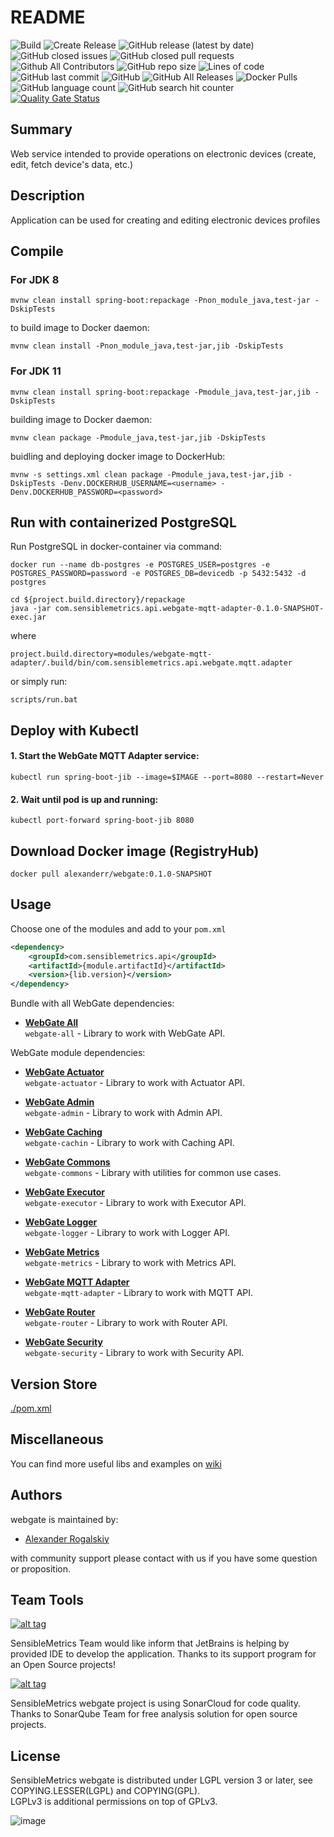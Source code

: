 # README

![Build](https://github.com/AlexRogalskiy/webgate/workflows/Build/badge.svg?branch=master&event=push)
![Create Release](https://github.com/AlexRogalskiy/webgate/workflows/Release-draft/badge.svg?branch=master)
![GitHub release (latest by date)](https://img.shields.io/github/v/release/AlexRogalskiy/webgate)
![GitHub closed issues](https://img.shields.io/github/issues-closed/AlexRogalskiy/webgate)
![GitHub closed pull requests](https://img.shields.io/github/issues-pr-closed/AlexRogalskiy/webgate)
![Github All Contributors](https://img.shields.io/github/all-contributors/AlexRogalskiy/webgate)
![GitHub repo size](https://img.shields.io/github/repo-size/AlexRogalskiy/webgate)
![Lines of code](https://img.shields.io/tokei/lines/github/AlexRogalskiy/webgate)
![GitHub last commit](https://img.shields.io/github/last-commit/AlexRogalskiy/webgate)
![GitHub](https://img.shields.io/github/license/AlexRogalskiy/webgate)
![GitHub All Releases](https://img.shields.io/github/downloads/AlexRogalskiy/webgate/total)
![Docker Pulls](https://img.shields.io/docker/pulls/alexanderr/webgate)
![GitHub language count](https://img.shields.io/github/languages/count/AlexRogalskiy/webgate)
![GitHub search hit counter](https://img.shields.io/github/search/AlexRogalskiy/webgate/goto)
[![Quality Gate Status](https://sonarcloud.io/api/project_badges/measure?project=AlexRogalskiy_webgate&metric=alert_status)](https://sonarcloud.io/dashboard?id=AlexRogalskiy_webgate)

## Summary

Web service intended to provide operations on electronic devices \(create, edit, fetch device's data, etc.\)

## Description

Application can be used for creating and editing electronic devices profiles

## Compile

### For JDK 8

```text
mvnw clean install spring-boot:repackage -Pnon_module_java,test-jar -DskipTests
```

to build image to Docker daemon:

```text
mvnw clean install -Pnon_module_java,test-jar,jib -DskipTests
```

### For JDK 11

```text
mvnw clean install spring-boot:repackage -Pmodule_java,test-jar,jib -DskipTests
```

building image to Docker daemon:

```text
mvnw clean package -Pmodule_java,test-jar,jib -DskipTests

```

buidling and deploying docker image to DockerHub:

```text
mvnw -s settings.xml clean package -Pmodule_java,test-jar,jib -DskipTests -Denv.DOCKERHUB_USERNAME=<username> -Denv.DOCKERHUB_PASSWORD=<password>
```

## Run with containerized PostgreSQL

Run PostgreSQL in docker-container via command:

```text
docker run --name db-postgres -e POSTGRES_USER=postgres -e POSTGRES_PASSWORD=password -e POSTGRES_DB=devicedb -p 5432:5432 -d postgres
```

```text
cd ${project.build.directory}/repackage
java -jar com.sensiblemetrics.api.webgate-mqtt-adapter-0.1.0-SNAPSHOT-exec.jar
```

where

```text
project.build.directory=modules/webgate-mqtt-adapter/.build/bin/com.sensiblemetrics.api.webgate.mqtt.adapter
```

or simply run:

```text
scripts/run.bat
```

## Deploy with Kubectl

#### 1. Start the WebGate MQTT Adapter service:

```text
kubectl run spring-boot-jib --image=$IMAGE --port=8080 --restart=Never
```

#### 2. Wait until pod is up and running:

```text
kubectl port-forward spring-boot-jib 8080
```

## Download Docker image \(RegistryHub\)

```text
docker pull alexanderr/webgate:0.1.0-SNAPSHOT
```

## Usage

Choose one of the modules and add to your `pom.xml`

```xml
<dependency>
    <groupId>com.sensiblemetrics.api</groupId>
    <artifactId>{module.artifactId}</artifactId>
    <version>{lib.version}</version>
</dependency>
```

Bundle with all WebGate dependencies:

- [**WebGate All**](https://github.com/AlexRogalskiy/webgate/tree/master/modules/webgate-all)  
  `webgate-all` - Library to work with WebGate API.

WebGate module dependencies:

- [**WebGate Actuator**](https://github.com/AlexRogalskiy/webgate/tree/master/modules/webgate-actuator)  
  `webgate-actuator` - Library to work with Actuator API.

- [**WebGate Admin**](https://github.com/AlexRogalskiy/webgate/tree/master/modules/webgate-admin)  
  `webgate-admin` - Library to work with Admin API.

- [**WebGate Caching**](https://github.com/AlexRogalskiy/webgate/tree/master/modules/webgate-caching)  
  `webgate-cachin` - Library to work with Caching API.
  
- [**WebGate Commons**](https://github.com/AlexRogalskiy/webgate/tree/master/modules/webgate-commons)  
  `webgate-commons` - Library with utilities for common use cases.

- [**WebGate Executor**](https://github.com/AlexRogalskiy/webgate/tree/master/modules/webgate-executor)  
  `webgate-executor` - Library to work with Executor API.

- [**WebGate Logger**](https://github.com/AlexRogalskiy/webgate/tree/master/modules/webgate-logger)  
  `webgate-logger` - Library to work with Logger API.

- [**WebGate Metrics**](https://github.com/AlexRogalskiy/webgate/tree/master/modules/webgate-metrics)  
  `webgate-metrics` - Library to work with Metrics API.

- [**WebGate MQTT Adapter**](https://github.com/AlexRogalskiy/webgate/tree/master/modules/webgate-mqtt-adapter)  
  `webgate-mqtt-adapter` - Library to work with MQTT API.

- [**WebGate Router**](https://github.com/AlexRogalskiy/webgate/tree/master/modules/webgate-router)  
  `webgate-router` - Library to work with Router API.

- [**WebGate Security**](https://github.com/AlexRogalskiy/webgate/tree/master/modules/webgate-security)  
  `webgate-security` - Library to work with Security API.

## Version Store

[./pom.xml](https://github.com/AlexRogalskiy/webgate/blob/master/pom.xml)

## Miscellaneous

  You can find more useful libs and examples on [wiki](https://github.com/AlexRogalskiy/webgate/wiki)

## Authors

webgate is maintained by:
* [Alexander Rogalskiy](https://github.com/AlexRogalskiy) 

with community support please contact with us if you have some question or proposition.

## Team Tools

[![alt tag](http://pylonsproject.org/img/logo-jetbrains.png)](https://www.jetbrains.com/) 

SensibleMetrics Team would like inform that JetBrains is helping by provided IDE to develop the application. Thanks to its support program for an Open Source projects!

[![alt tag](https://sonarcloud.io/images/project_badges/sonarcloud-white.svg)](https://sonarcloud.io/dashboard?id=org.schemaspy%3Aschemaspy)

SensibleMetrics webgate project is using SonarCloud for code quality. 
Thanks to SonarQube Team for free analysis solution for open source projects.

## License

SensibleMetrics webgate is distributed under LGPL version 3 or later, see COPYING.LESSER(LGPL) and COPYING(GPL).   
LGPLv3 is additional permissions on top of GPLv3.

![image](https://user-images.githubusercontent.com/19885116/48661948-6cf97e80-ea7a-11e8-97e7-b45332a13e49.png)
